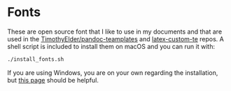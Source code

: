 # Fonts

These are open source font that I like to use in my documents and that are used in the [TimothyElder/pandoc-teamplates](https://github.com/TimothyElder/pandoc-templates) and [latex-custom-te](https://github.com/TimothyElder/latex-custom-te) repos. A shell script is included to install them on macOS and you can run it with:

```sh
./install_fonts.sh
```

If you are using Windows, you are on your own regarding the installation, but [this page](https://support.microsoft.com/en-us/office/add-a-font-b7c5f17c-4426-4b53-967f-455339c564c1) should be helpful.
